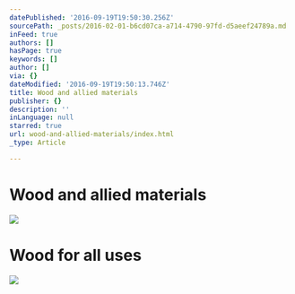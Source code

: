 ```yaml
---
datePublished: '2016-09-19T19:50:30.256Z'
sourcePath: _posts/2016-02-01-b6cd07ca-a714-4790-97fd-d5aeef24789a.md
inFeed: true
authors: []
hasPage: true
keywords: []
author: []
via: {}
dateModified: '2016-09-19T19:50:13.746Z'
title: Wood and allied materials
publisher: {}
description: ''
inLanguage: null
starred: true
url: wood-and-allied-materials/index.html
_type: Article

---
```

# Wood and allied materials
![](https://s3-us-west-2.amazonaws.com/the-grid-img/p/435ef28d45ab7fb49da7edfa430ae37923242147.jpg)

# Wood for all uses
![](https://s3-us-west-2.amazonaws.com/the-grid-img/p/9f81dc514955b0bad38fd09ad54e9f5fdbba7e04.jpg)